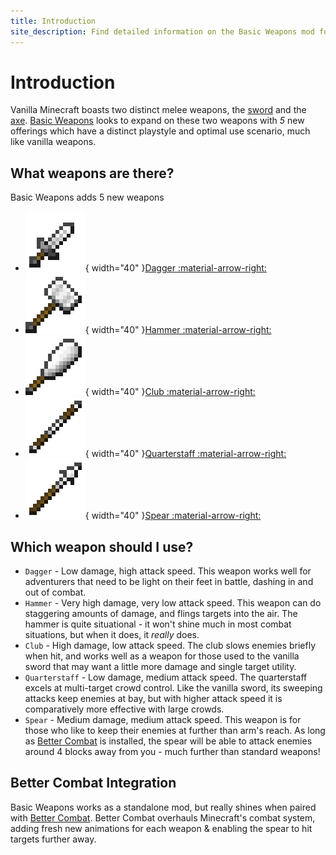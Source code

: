 ```yaml
---
title: Introduction
site_description: Find detailed information on the Basic Weapons mod for Minecraft.
---
```


# Introduction

Vanilla Minecraft boasts two distinct melee weapons, the [sword](https://minecraft.wiki/w/Sword) and the [axe](https://minecraft.wiki/w/Axe). [Basic Weapons](https://modrinth.com/mod/basic-weapons) looks to expand on these two weapons with _5_ new offerings which have a distinct playstyle and optimal use scenario, much like vanilla weapons.

## What weapons are there?

Basic Weapons adds 5 new weapons

<div class="grid cards" markdown>

- <span class="grid-element">![Dagger Icon](assets/weapons/iron_dagger.png){ width="40" }[Dagger :material-arrow-right:](weapons/dagger.md)</span>
- <span class="grid-element">![Hammer Icon](assets/weapons/iron_hammer.png){ width="40" }[Hammer :material-arrow-right:](weapons/hammer.md)</span>
- <span class="grid-element">![Club Icon](assets/weapons/iron_club.png){ width="40" }[Club :material-arrow-right:](weapons/club.md)</span>
- <span class="grid-element">![Quarterstaff Icon](assets/weapons/iron_quarterstaff.png){ width="40" }[Quarterstaff :material-arrow-right:](weapons/quarterstaff.md)</span>
- <span class="grid-element">![Spear Icon](assets/weapons/iron_spear.png){ width="40" }[Spear :material-arrow-right:](weapons/spear.md)</span>

</div>

## Which weapon should I use?

- `Dagger` - Low damage, high attack speed. This weapon works well for adventurers that need to be light on their feet in battle, dashing in and out of combat.
- `Hammer` - Very high damage, very low attack speed. This weapon can do staggering amounts of damage, and flings targets into the air. The hammer is quite situational - it won't shine much in most combat situations, but when it does, it _really_ does.
- `Club` - High damage, low attack speed. The club slows enemies briefly when hit, and works well as a weapon for those used to the vanilla sword that may want a little more damage and single target utility.
- `Quarterstaff` - Low damage, medium attack speed. The quarterstaff excels at multi-target crowd control. Like the vanilla sword, its sweeping attacks keep enemies at bay, but with higher attack speed it is comparatively more effective with large crowds.
- `Spear` - Medium damage, medium attack speed. This weapon is for those who like to keep their enemies at further than arm's reach. As long as [Better Combat](https://modrinth.com/mod/better-combat) is installed, the spear will be able to attack enemies around 4 blocks away from you - much further than standard weapons!

## Better Combat Integration

Basic Weapons works as a standalone mod, but really shines when paired with [Better Combat](https://modrinth.com/mod/better-combat). Better Combat overhauls Minecraft's combat system, adding fresh new animations for each weapon & enabling the spear to hit targets further away.
